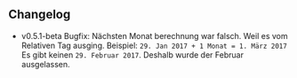 Changelog
---------

- v0.5.1-beta
    Bugfix: Nächsten Monat berechnung war falsch. Weil es vom Relativen Tag ausging. 
    Beispiel: ``29. Jan 2017 + 1 Monat = 1. März 2017`` 
    Es gibt keinen ``29. Februar 2017``. Deshalb wurde der Februar ausgelassen.